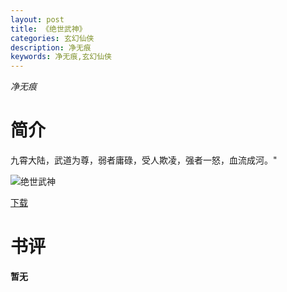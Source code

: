 ```yaml
---
layout: post
title: 《绝世武神》
categories: 玄幻仙侠
description: 净无痕
keywords: 净无痕,玄幻仙侠
---
```

*净无痕*
# 简介
九霄大陆，武道为尊，弱者庸碌，受人欺凌，强者一怒，血流成河。"

![绝世武神](https://cdn.jsdelivr.net/gh/YYbooks0/yybooks0img@master/bookscover2/绝世武神.jpg)

[下载](https://link.jscdn.cn/1drv/aHR0cHM6Ly8xZHJ2Lm1zL3QvcyFBaGU2R2dNWmVFb2poeUZUeVdjTExpczdTRW1VP2U9S3Rzd1Ez.txt)
# 书评
**暂无**